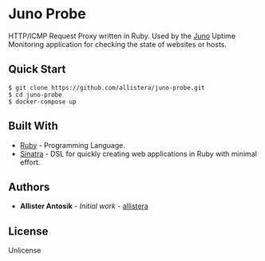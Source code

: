 # Juno Probe

HTTP/ICMP Request Proxy written in Ruby. Used by the [Juno](https://github.com/allistera/juno) Uptime Monitoring application for checking the state of websites or hosts.

## Quick Start

```
$ git clone https://github.com/allistera/juno-probe.git
$ cd juno-probe
$ docker-compose up
```

## Built With

* [Ruby](https://www.ruby-lang.org) - Programming Language.
* [Sinatra](http://sinatrarb.com/) - DSL for quickly creating web applications in Ruby with minimal effort.

## Authors

* **Allister Antosik** - *Initial work* - [allistera](https://github.com/allistera)

## License

Unlicense